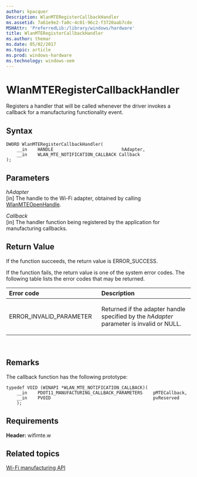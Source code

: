 ```yaml
---
author: kpacquer
Description: WlanMTERegisterCallbackHandler
ms.assetid: 7a61e9e2-fa0c-4c01-96c2-f3720aab7cde
MSHAttr: 'PreferredLib:/library/windows/hardware'
title: WlanMTERegisterCallbackHandler
ms.author: themar
ms.date: 05/02/2017
ms.topic: article
ms.prod: windows-hardware
ms.technology: windows-oem
---
```


# WlanMTERegisterCallbackHandler


Registers a handler that will be called whenever the driver invokes a callback for a manufacturing functionality event.

## <span id="Syntax"></span><span id="syntax"></span><span id="SYNTAX"></span>Syntax


```
DWORD WlanMTERegisterCallbackHandler(
    __in    HANDLE                          hAdapter,
    __in    WLAN_MTE_NOTIFICATION_CALLBACK Callback
);
```

## <span id="Parameters"></span><span id="parameters"></span><span id="PARAMETERS"></span>Parameters


<span id="hAdapter"></span><span id="hadapter"></span><span id="HADAPTER"></span>*hAdapter*  
\[in\] The handle to the Wi-Fi adapter, obtained by calling [WlanMTEOpenHandle](wlanmteopenhandle.md).

<span id="Callback"></span><span id="callback"></span><span id="CALLBACK"></span>*Callback*  
\[in\] The handler function being registered by the application for manufacturing callbacks.

## <span id="Return_Value"></span><span id="return_value"></span><span id="RETURN_VALUE"></span>Return Value


If the function succeeds, the return value is ERROR\_SUCCESS.

If the function fails, the return value is one of the system error codes. The following table lists the error codes that may be returned.

<table>
<colgroup>
<col width="50%" />
<col width="50%" />
</colgroup>
<thead>
<tr class="header">
<th align="left">Error code</th>
<th align="left">Description</th>
</tr>
</thead>
<tbody>
<tr class="odd">
<td align="left"><p>ERROR_INVALID_PARAMETER</p></td>
<td align="left"><p>Returned if the adapter handle specified by the <em>hAdapter</em> parameter is invalid or NULL.</p></td>
</tr>
</tbody>
</table>

 

## <span id="Remarks"></span><span id="remarks"></span><span id="REMARKS"></span>Remarks


The callback function has the following prototype:

```
typedef VOID (WINAPI *WLAN_MTE_NOTIFICATION_CALLBACK)(
    __in    PDOT11_MANUFACTURING_CALLBACK_PARAMETERS    pMTECallback,
    __in    PVOID                                       pvReserved
    );
```

## <span id="Requirements"></span><span id="requirements"></span><span id="REQUIREMENTS"></span>Requirements


**Header:** wifimte.w

## <span id="related_topics"></span>Related topics


[Wi-Fi manufacturing API](wi-fi-manufacturing-api.md)

 

 







